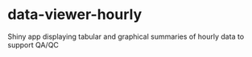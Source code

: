 # data-viewer-hourly
Shiny app displaying tabular and graphical summaries of hourly data to support QA/QC
